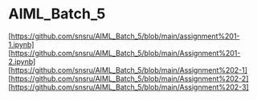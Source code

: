 # AIML_Batch_5
[https://github.com/snsru/AIML_Batch_5/blob/main/assignment%201-1.ipynb]
[https://github.com/snsru/AIML_Batch_5/blob/main/Assignment%201-2.ipynb]
[https://github.com/snsru/AIML_Batch_5/blob/main/Assignment%202-1]
[https://github.com/snsru/AIML_Batch_5/blob/main/Assignment%202-2]
[https://github.com/snsru/AIML_Batch_5/blob/main/Assignment%202-3]

